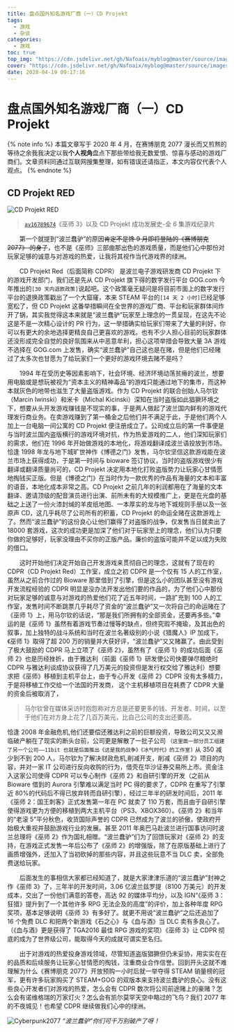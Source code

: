 ```yaml
---
title: 盘点国外知名游戏厂商（一）CD Projekt
tags:
  - 游戏
  - 杂谈
categories:
  - 游戏
toc: true
top_img: "https://cdn.jsdelivr.net/gh/Nafoaix/myblog@master/source/images/cover/default_cover.jpg"
cover: "https://cdn.jsdelivr.net/gh/Nafoaix/myblog@master/source/images/cover/realityisbroken.png"
date: 2020-04-19 09:17:16
---
```


# 盘点国外知名游戏厂商（一）CD Projekt

{% note info %}
本篇文章写于 2020 年 4 月，在赛博朋克 2077 漫长而又煎熬的等待之余我我决定以我**个人视角**盘点下那些带给我无数爱恨、惊喜与感动的游戏厂商们。文章资料同通过互联网搜集整理，如有错误还请指正，本文内容仅代表个人观点。
{% endnote %}

## CD Projekt RED

![CD Projekt RED](https://cdn.jsdelivr.net/gh/Nafoaix/pic-repo@master/well-known_game/CDPR.jpg)

> [`av16789674`](https://www.bilibili.com/video/av16789674/)《巫师 3》以及 CD Projekt 成功发展史-全 6 集游戏纪录片

&emsp;&emsp;第一个就提到“波兰蠢驴”的原因~~肯定不是馋 9 月即将登陆的《赛博朋克 2077》 的身子~~，也不是《巫师》三部曲那出色的游戏质量，而是他们心中那份对玩家足够的诚意与对游戏的热爱，让我将其视作当代游戏界的绿洲。

&emsp;&emsp;CD Projekt Red（后面简称 CDPR） 是波兰电子游戏研发商 CD Projekt 下的游戏开发部门，我们还是先从 CD Projekt 旗下得的数字发行平台 GOG.com 今年推出的`[30 天内退款政策]`说起吧。这个政策毫无疑问是将目前市面上的数字发行平台的退换政策戳出了一个大窟窿，本来 STEAM 平台的`[14 天 2 小时]`已经足够宽松了，但 CD Projekt 这番举措瞬间在全世界的游戏厂商、平台和玩家群体间炸开了锅，其实我觉得这本来就是“波兰蠢驴”玩家至上理念的一贯呈现，在这先不论这是不是一次精心设计的 PR 行为，这一举措确实给玩家们带来了大量的利好，你可以有更大的余地选择更精良自己更喜欢的游戏。也有不少人担心目前的玩家群体还没形成完全自觉的良好氛围来从中恶意牟利，担心这项举措会导致大量 3A 游戏不选择在 GOG.com 上发售，确实“波兰蠢驴”自己这也是在赌，但是他们已经赌过了太多次也甘愿为了给玩家们一个更好的游戏环境去赌不是吗？

&emsp;&emsp;1994 年在受历史等因素影响下，社会环境、经济环境动荡贫瘠的波兰，想要用电脑或是想玩被视为“资本主义的精神毒品”的游戏只能通过地下的集市，而这种本就灰色的地带也滋生了大量盗版游戏。作为 CD Projekt 的联合创始人马尔钦（Marcin Iwinski）和米卡（Michal Kicinski）深知在当时盗版如此猖獗环境之下，想要从头开发游戏赚钱是不现实的事，于是两人做起了波兰国内鲜有的游戏代理发行商业务。在卖游戏赚到了第一桶金之后他们并不满足于此，于是他们两个人加上一台电脑一间公寓的 CD Projekt 便注册成立了。公司成立后的第一件事便是与当时波兰国内盗版横行的游戏环境对抗，作为热爱游戏的二人，他们深知玩家们的需求，他们在 1996 年开始做游戏的本地化，将游戏翻译成波兰语投放到市场。恰逢 1998 年龙与地下城旷世神作《博德之门》发售，马尔钦坚信这款游戏能在波兰市场上获得成功，于是第一时间与 bioware 签订协议，当时的盗版游戏很少有翻译或翻译质量尚可的，CD Projekt 决定用本地化打败盗版势力让玩家心甘情愿地掏钱买正版。但是《博德之门》在当时作为一款优秀的作品有海量的文本和丰富的语音，本地化成本非常之高。CD Projekt 之前几年的利润都用在了海量的文本翻译、邀请顶级的配音演员进行出演、前所未有的大规模推广上，更是在光盘的基础之上送了一份火漆封缄的羊皮纸地图、一本厚实的龙与地下城规则手册以及一张原声 CD，这几乎耗尽了公司所有的积蓄，CD Projekt 的命运全赌在这款游戏上了。然而“波兰蠢驴”的这份良心让他们赢得了对盗版的战争，仅发售当日就卖出了 18000 套游戏，这次的成功更是加深了他们对于玩家至上的理念，他们认为只要你做的足够好，玩家没理由不买你的正版产品。廉价的盗版可能并不足以成为失败的借口。

&emsp;&emsp;这时开始他们决定开始自己开发游戏来贯彻自己的理念，这就有了现在的 CDPR（CD Projekt Red）工作室，成立之初 CDPR 是一个仅有 15 人的工作室，虽然从之前合作过的 Bioware 那里借到了引擎，但是这么小的团队甚至没有游戏开发流程经验的 CDPR 明显是没办法开发出他们要的作品的，为了他们心中那份对玩家足够的诚意与对游戏的热爱他们花了近五年时间，一路扩充到 100 人的工作室，发售时间不断跳票几乎耗尽了资金的“波兰蠢驴”又一次将自己的命运赌在了《巫师 1》上，用马尔钦的话说，“那是我们所拥有的全部资金，还要再多些。”幸运的是《巫师 1》虽然有着游戏节奏过慢等的缺点，但终究瑕不掩瑜，及其出色的叙事，加上独特的战斗系统和当时在波兰名著级别的小说《猎魔人》IP 加成下，《巫师 1》取得了超 200 万的销量并大获好评，“波兰蠢驴”又又赌赢了。由此受到了极大鼓励的 CDPR 马上立项了《巫师 2》，虽然有了《巫师 1》的成功后面《巫师 2》也是历经挫折，由于雅达利（前面《巫师 1》研发使公司快要弹尽粮绝时 CDPR 与雅达利谈成协议获得了几万美元的投资但是发行权交给了雅达利）想要求把《巫师》移植到主机平台上，由于专心开发《巫师 2》CDPR 没有太多精力，于是将移植工作交给一个法国的开发商，
这个主机移植项目在耗费了 CDPR 大量的资金后被取消了，

> 马尔钦曾在媒体采访时抱怨称对方总是还要更多的钱、开发者、时间，以至于他们在对方身上花了几百万美元，比自己公司的支出还要高。

恰逢 2008 年金融危机,他们还要偿还雅达利之前的巨额投资，导致公司又又又濒临破产躺在了现实的断头台前，公司更是解散了一批子公司 `（这里面一部分员工组建了另一个公司——11bit 也就是后面推出《这是我的战争》《冰气时代》的工作室)` 从 350 减少到不到 200 人，马尔钦为了解决财政危机,削减开支，削减《巫师 2》项目的内容，并对一家 IT 公司进行反向收购的行为，借壳在华沙证券交易所上市。资金注入这家公司使得 CDPR 可以专心制作《巫师 2》和自研引擎的开发（之前从 Bioware 借到的 Aurora 引擎难以满足当时 PC 得的要求了，CDPR 在重写了引擎近 80%的代码后不得已放弃转而自研引擎），经过三年半的研发时间后，2011 年《巫师 2：国王刺客》正式发售第一年在 PC 就卖了 110 万套，而且由于自研引擎使得游戏更为方便的移植到两大主机平台（PS3、XBOX360）。《巫师 2》和当年的“老滚 5”平分秋色，收货国际声誉的 CDPR 已然成为了波兰的骄傲，使政府开始极大重视并鼓励游戏行业的发展。甚至 2011 年奥巴马赴波兰进行国事访问时波兰总理将《巫师 2》作为国礼相赠。“波兰蠢驴”们为了回馈玩家对《巫师 2》的支持，在游戏正式发售一年后公布了《巫师 2》的增强版，除了在原版基础上进行了画质增强外，还加入了当初砍掉的那些内容，并且这些玩意不当 DLC 卖，全部免费送给玩家。

&emsp;&emsp;后面发生的事相信大家都已经知道了，就是大家津津乐道的“波兰蠢驴”封神之作《巫师 3》了，三年半的开发时间，3.06 亿波兰兹罗提（8100 万美元）的开发成本，交出了一份他们满意的答卷，高达 92 的媒体平均分，以及 IGN“《巫师 3：狂猎》提升到了一个其他许多 RPG 无法企及的高度”的评价，加上各种年度 RPG 奖项，基本足够说明《巫师 3》有多好了。就更不用说“波兰蠢驴”之后还追加了 16 个免费 DLC 和把两个新游戏《石之心》与《血与酒》当 DLC 卖有多良心了。（《血与酒》更是获得了 TGA2016 最佳 RPG 游戏的奖项）《巫师 3》让 CDPR 彻底的成为了世界级公司，能取得今天的成就可谓实至名归。

&emsp;&emsp;出于对游戏的热爱投身游戏领域，尽管知道盗版猖獗但仍未妥协，用实实在在的品质和后续服务让玩家心甘情愿的掏钱，注重商业合作信誉。回到开头这就不难理解为什么《赛博朋克 2077》开放预购一小时后就一举夺得 STEAM 销量榜的冠军，更有许多玩家购买了 STEAM+GOG 的双版本来支持波兰蠢驴的良心。没有这些良心开发者们对游戏的热爱，怎么会有 CDPR 数次将公司前途赌上的豪赌？怎么会有诺维格瑞的万家灯火？怎么会有凯尔莫罕天空中略过的飞鸟？我们 2077 年的不夜城见！也希望 CDPR 继续做我们心中的绿洲。

![Cyberpunk2077](https://cdn.jsdelivr.net/gh/Nafoaix/pic-repo@master/well-known_game/cyberpunk-2077.png)
_“波兰蠢驴”你们可千万别破产了呀！_
